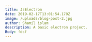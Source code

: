 ```yaml
---
title: JsElectron
date: 2019-02-17T13:01:54.170Z
image: /uploads/blog-post-2.jpg
author: Shamil islam
description: A basic electron project.
Body: fdsf
---
```


